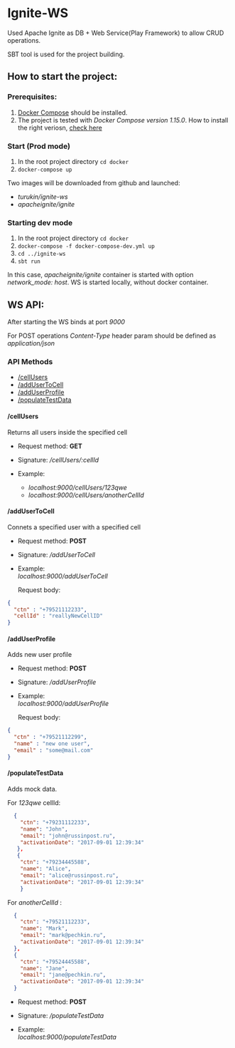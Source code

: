 # Ignite-WS

Used Apache Ignite as DB + Web Service(Play Framework) to allow CRUD operations.

SBT tool is used for the project building.

## How to start the project:

### Prerequisites:
1. [Docker Compose](https://docs.docker.com/compose/overview/) should be installed.
1. The project is tested with _Docker Compose version 1.15.0_. How to install the right veriosn, [check here](https://docs.docker.com/compose/install/)

### Start (Prod mode)
1. In the root project directory ```cd docker```
1. ```docker-compose up```

Two images will be downloaded from github and launched:
* _turukin/ignite-ws_ 
* _apacheignite/ignite_

### Starting dev mode
1. In the root project directory ```cd docker```
1. ```docker-compose -f docker-compose-dev.yml up```
1. ```cd ../ignite-ws ```
1. ```sbt run ```

In this case, _apacheignite/ignite_ container is started with option _network_mode: host_.
WS is started locally, without docker container.


## WS API:
After starting the WS binds at port _9000_

For POST operations _Content-Type_ header param should be defined as _application/json_

### API Methods

* [/cellUsers](#cellusers) 
* [/addUserToCell](#addusertocell) 
* [/addUserProfile](#adduserprofile) 
* [/populateTestData](#populatetestdata) 

 #### /cellUsers
 Returns all users inside the specified cell
 
 * Request method: **GET**
 * Signature: _/cellUsers/:cellId_
 
 * Example:  
    * _localhost:9000/cellUsers/123qwe_
    * _localhost:9000/cellUsers/anotherCellId_
 
 #### /addUserToCell
 Connets a specified user with a specified cell
 
 * Request method: **POST**
 * Signature: _/addUserToCell_
 
 * Example:  
     _localhost:9000/addUserToCell_
     
     Request body:
```json 
{
  "ctn" : "+79521112233",
  "cellId" : "reallyNewCellID"
}
```
  
 #### /addUserProfile
 Adds new user profile
 
 * Request method: **POST**
 * Signature: _/addUserProfile_
 
 * Example:  
     _localhost:9000/addUserProfile_
     
     Request body:
```json
{
  "ctn" : "+79521112299",
  "name" : "new one user",
  "email" : "some@mail.com"
}
```
  
 
 #### /populateTestData 
  Adds mock data.
  
  For _123qwe_ cellId:
```json
  {
    "ctn": "+79231112233",
    "name": "John",
    "email": "john@russinpost.ru",
    "activationDate": "2017-09-01 12:39:34"
   },
   {
    "ctn": "+79234445588",
    "name": "Alice",
    "email": "alice@russinpost.ru",
    "activationDate": "2017-09-01 12:39:34"
    }
```
  
  For _anotherCellId_ :
```json
  {
    "ctn": "+79521112233",
    "name": "Mark",
    "email": "mark@pechkin.ru",
    "activationDate": "2017-09-01 12:39:34"
  },
  {
    "ctn": "+79524445588",
    "name": "Jane",
    "email": "jane@pechkin.ru",
    "activationDate": "2017-09-01 12:39:34"
  }
```
 
 * Request method: **POST**
 * Signature: _/populateTestData_
 
 * Example:  
     _localhost:9000/populateTestData_
